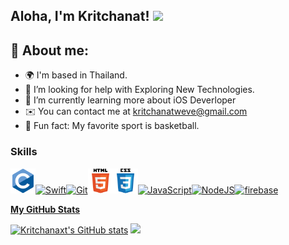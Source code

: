 Aloha, I'm Kritchanat! ![](https://user-images.githubusercontent.com/18350557/176309783-0785949b-9127-417c-8b55-ab5a4333674e.gif)
--------------------------------- 
💫 About me:
--------------------------------- 
* 🌍 I'm based in Thailand.
* 🫠 I’m looking for help with Exploring New Technologies.
* 🔭 I’m currently learning more about iOS Deverloper
* ✉️ You can contact me at kritchanatweve@gmail.com
* 🏀 Fun fact: My favorite sport is basketball.

### Skills  

<p align="left">
<a href="https://www.cprogramming.com/" target="_blank" rel="noreferrer"><img src="https://raw.githubusercontent.com/devicons/devicon/master/icons/c/c-original.svg" alt="c" width="40" height="40" /></a><a href="https://developer.apple.com/swift/" target="_blank" rel="noreferrer"><img src="https://raw.githubusercontent.com/danielcranney/readme-generator/main/public/icons/skills/swift-colored.svg" width="36" height="36" alt="Swift" /></a><a href="https://git-scm.com/" target="_blank" rel="noreferrer"><img src="https://raw.githubusercontent.com/danielcranney/readme-generator/main/public/icons/skills/git-colored.svg" width="36" height="36" alt="Git" /></a><a href="[https://www.w3.org/html/](https://developer.mozilla.org/en-US/docs/Glossary/HTML5)" target="_blank" rel="noreferrer"><img src="https://raw.githubusercontent.com/devicons/devicon/master/icons/html5/html5-original-wordmark.svg" alt="html5" width="40" height="40" /></a><a href="https://www.w3schools.com/css/" target="_blank" rel="noreferrer"><img src="https://raw.githubusercontent.com/devicons/devicon/master/icons/css3/css3-original-wordmark.svg" alt="css3" width="40" height="40" /></a><a href="https://developer.mozilla.org/en-US/docs/Web/JavaScript" target="_blank" rel="noreferrer"><img src="https://raw.githubusercontent.com/danielcranney/readme-generator/main/public/icons/skills/javascript-colored.svg" width="36" height="36" alt="JavaScript" /></a><a href="https://nodejs.org/en/" target="_blank" rel="noreferrer"><img src="https://raw.githubusercontent.com/danielcranney/readme-generator/main/public/icons/skills/nodejs-colored.svg" width="36" height="36" alt="NodeJS" /></a><a href="https://firebase.google.com/" target="_blank" rel="noreferrer"><img src="https://www.vectorlogo.zone/logos/firebase/firebase-icon.svg" alt="firebase" width="40" height="40" />
</p>

<b>My GitHub Stats</b>

<a href="http://www.github.com/Kritchanaxt"><img src="https://github-readme-stats.vercel.app/api?username=Kritchanaxt&show_icons=true&hide=&count_private=true&title_color=ef4444&text_color=ec4899&icon_color=6366f1&bg_color=0f172a&hide_border=true&show_icons=true" alt="Kritchanaxt's GitHub stats" /></a>
<a href="http://www.github.com/Kritchanaxt"><img src="https://github-readme-streak-stats.herokuapp.com/?user=Kritchanaxt&stroke=ec4899&background=0f172a&ring=ef4444&fire=ef4444&currStreakNum=ec4899&currStreakLabel=ef4444&sideNums=ec4899&sideLabels=ec4899&dates=ec4899&hide_border=true" /></a>
